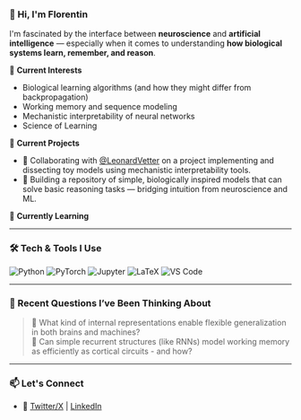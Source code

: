 

### 👋 Hi, I'm Florentin

I'm fascinated by the interface between **neuroscience** and **artificial intelligence** — especially when it comes to understanding **how biological systems learn, remember, and reason**.

🔬 **Current Interests**  
- Biological learning algorithms (and how they might differ from backpropagation)
- Working memory and sequence modeling
- Mechanistic interpretability of neural networks
- Science of Learning


🚧 **Current Projects**  
- 🤝 Collaborating with [@LeonardVetter](https://github.com/LeonardVetter) on a project implementing and dissecting toy models using mechanistic interpretability tools.
- 🧠 Building a repository of simple, biologically inspired models that can solve basic reasoning tasks — bridging intuition from neuroscience and ML.


🌱 **Currently Learning**


---

### 🛠 Tech & Tools I Use

<!-- Badges for aesthetic; feel free to customize -->
![Python](https://img.shields.io/badge/-Python-3776AB?style=flat&logo=python&logoColor=white)
![PyTorch](https://img.shields.io/badge/-PyTorch-EE4C2C?style=flat&logo=pytorch&logoColor=white)
![Jupyter](https://img.shields.io/badge/-Jupyter-F37626?style=flat&logo=jupyter&logoColor=white)
![LaTeX](https://img.shields.io/badge/-LaTeX-008080?style=flat&logo=latex&logoColor=white)
![VS Code](https://img.shields.io/badge/-VS%20Code-007ACC?style=flat&logo=visual-studio-code&logoColor=white)

---

### 📘 Recent Questions I’ve Been Thinking About

> 🧩 What kind of internal representations enable flexible generalization in both brains and machines?  
> 🔁 Can simple recurrent structures (like RNNs) model working memory as efficiently as cortical circuits - and how?  

---

### 📫 Let's Connect

- 🔗 [Twitter/X](https://x.com/DbgYBrn) | [LinkedIn](https://www.linkedin.com/in/florentin-seifert-50984233b/)


